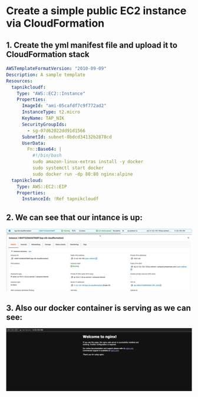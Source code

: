# Create a simple public EC2 instance via CloudFormation
## 1. Create the yml manifest file and upload it to CloudFormation stack
```YAML
AWSTemplateFormatVersion: "2010-09-09"
Description: A sample template
Resources:
  tapnikcloudf:
    Type: "AWS::EC2::Instance"
    Properties: 
      ImageId: "ami-05cafdf7c9f772ad2"
      InstanceType: t2.micro
      KeyName: TAP_NIK
      SecurityGroupIds:
        - sg-07d62022dd91d1566
      SubnetId: subnet-0bdcd34132b2878cd
      UserData:
        Fn::Base64: |
          #!/bin/bash
          sudo amazon-linux-extras install -y docker
          sudo systemctl start docker
          sudo docker run -dp 80:80 nginx:alpine
  tapnikcloud:
    Type: AWS::EC2::EIP
    Properties:
      InstanceId: !Ref tapnikcloudf
```
## 2. We can see that our intance is up:
![ec2](ec2.png)
## 3. Also our docker container is serving as we can see:
![web](web.png)